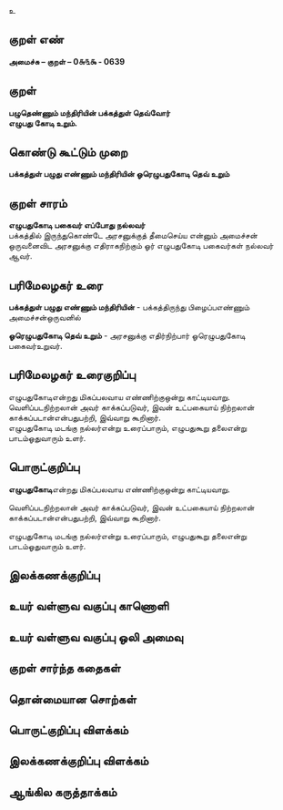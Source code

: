 உ

## குறள் எண் 

**அமைச்சு – குறள் – 0௬௩௯ - 0639**  

## குறள் 

**பழுதெண்ணும் மந்திரியின் பக்கத்துள் தெவ்வோர்  
எழுபது கோடி உறும்.**  

## கொண்டு கூட்டும் முறை

**பக்கத்துள் பழுது எண்ணும் மந்திரியின் ஓரெழுபதுகோடி தெவ் உறும்**

## குறள் சாரம் 

**எழுபதுகோடி பகைவர் எப்போது நல்லவர்**  
பக்கத்தில் இருந்துகொண்டே அரசனுக்குத் தீமைசெய்ய என்னும் அமைச்சன் ஒருவனைவிட அரசனுக்கு எதிராகநிற்கும் ஓர் எழுபதுகோடி பகைவர்கள் நல்லவர் ஆவர்.  

## பரிமேலழகர் உரை

**பக்கத்துள் பழுது எண்ணும் மந்திரியின்** - பக்கத்திருந்து பிழைப்பஎண்ணும் அமைச்சன்ஒருவனில்  

**ஓரெழுபதுகோடி தெவ் உறும்** - அரசனுக்கு எதிர்நிற்பார் ஓரெழுபதுகோடி பகைவர்உறுவர். 

## பரிமேலழகர் உரைகுறிப்பு   

எழுபதுகோடிஎன்றது மிகப்பலவாய எண்ணிற்குஒன்று காட்டியவாறு.  
வெளிப்படநிற்றலான் அவர் காக்கப்படுவர், இவன் உட்பகையாய் நிற்றலான் காக்கப்படான்என்பதுபற்றி, இவ்வாறு கூறினார்.  
எழுபதுகோடி மடங்கு நல்லர்என்று உரைப்பாரும், எழுபதுகூறு தலைஎன்று பாடம்ஓதுவாரும் உளர்.   

## பொருட்குறிப்பு 

**எழுபதுகோடி**என்றது மிகப்பலவாய எண்ணிற்குஒன்று காட்டியவாறு.  

வெளிப்படநிற்றலான் அவர் காக்கப்படுவர், இவன் உட்பகையாய் நிற்றலான் காக்கப்படான்என்பதுபற்றி, இவ்வாறு கூறினார்.  

எழுபதுகோடி மடங்கு நல்லர்என்று உரைப்பாரும், எழுபதுகூறு தலைஎன்று பாடம்ஓதுவாரும் உளர்.  

## இலக்கணக்குறிப்பு  


## உயர் வள்ளுவ வகுப்பு காணொளி


## உயர் வள்ளுவ வகுப்பு ஒலி அமைவு 

 
## குறள் சார்ந்த கதைகள் 


## தொன்மையான சொற்கள்


## பொருட்குறிப்பு விளக்கம்


## இலக்கணக்குறிப்பு விளக்கம்


## ஆங்கில கருத்தாக்கம் 


